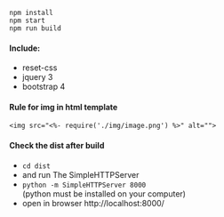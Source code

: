 `npm install`   
`npm start`   
`npm run build`

#### Include: 
- reset-css
- jquery 3
- bootstrap 4


#### Rule for img in html template
`<img src="<%- require('./img/image.png') %>" alt="">`

#### Check the dist after build
- `cd dist`
- and run The SimpleHTTPServer 
- `python -m SimpleHTTPServer 8000`    
(python must be installed on your computer)
- open in browser http://localhost:8000/
